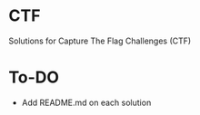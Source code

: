 #  CTF

Solutions for Capture The Flag Challenges (CTF)

# To-DO

 - Add README.md on each solution
